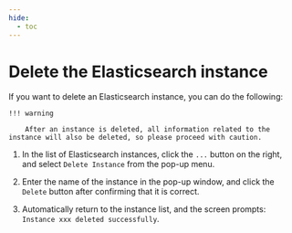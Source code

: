```yaml
---
hide:
  - toc
---
```


# Delete the Elasticsearch instance

If you want to delete an Elasticsearch instance, you can do the following:

    !!! warning

        After an instance is deleted, all information related to the instance will also be deleted, so please proceed with caution.

1. In the list of Elasticsearch instances, click the `...` button on the right, and select `Delete Instance` from the pop-up menu.

    <!--screenshot-->

2. Enter the name of the instance in the pop-up window, and click the `Delete` button after confirming that it is correct.

    <!--screenshot-->

3. Automatically return to the instance list, and the screen prompts: `Instance xxx deleted successfully`.

    <!--screenshot-->